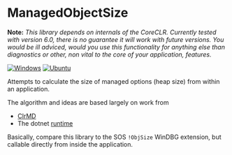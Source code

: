 # ManagedObjectSize

**Note:** _This library depends on internals of the CoreCLR. Currently tested with version 6.0, there is no guarantee it will work with future versions. You would be ill adviced, would you use this functionality for anything else than diagnostics or other, non vital to the core of your application, features._

[![Windows](https://github.com/cklutz/ManagedObjectSize/actions/workflows/windows.yml/badge.svg)](https://github.com/cklutz/ManagedObjectSize/actions/workflows/windows.yml)
[![Ubuntu](https://github.com/cklutz/ManagedObjectSize/actions/workflows/ubuntu.yml/badge.svg)](https://github.com/cklutz/ManagedObjectSize/actions/workflows/ubuntu.yml)

Attempts to calculate the size of managed options (heap size) from within an application.

The algorithm and ideas are based largely on work from

- [ClrMD](https://github.com/microsoft/clrmd)
- The dotnet [runtime](https://github.com/dotnet/runtime)

Basically, compare this library to the SOS `!ObjSize` WinDBG extension, but callable
directly from inside the application.
